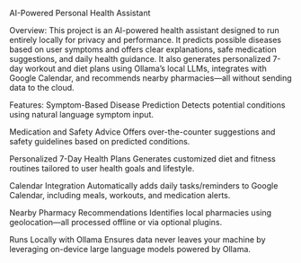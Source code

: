 AI-Powered Personal Health Assistant

Overview:
This project is an AI-powered health assistant designed to run entirely locally for privacy and performance. It predicts possible diseases based on user symptoms and offers clear explanations, safe medication suggestions, and daily health guidance. It also generates personalized 7-day workout and diet plans using Ollama’s local LLMs, integrates with Google Calendar, and recommends nearby pharmacies—all without sending data to the cloud.

Features:
Symptom-Based Disease Prediction
Detects potential conditions using natural language symptom input.

Medication and Safety Advice
Offers over-the-counter suggestions and safety guidelines based on predicted conditions.

Personalized 7-Day Health Plans
Generates customized diet and fitness routines tailored to user health goals and lifestyle.

Calendar Integration
Automatically adds daily tasks/reminders to Google Calendar, including meals, workouts, and medication alerts.

Nearby Pharmacy Recommendations
Identifies local pharmacies using geolocation—all processed offline or via optional plugins.

Runs Locally with Ollama
Ensures data never leaves your machine by leveraging on-device large language models powered by Ollama.
